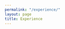 ```yaml
---
permalink: "/experience/"
layout: page
title: Experience
---
```


<div id="experienceWrapper"></div>

<script>
 window.data = {{site.data | jsonify }};
</script>
